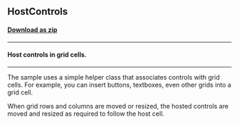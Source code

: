 ## HostControls
#### [Download as zip](https://grapecity.github.io/DownGit/#/home?url=https://github.com/GrapeCity/ComponentOne-WinForms-Samples/tree/master/NetFramework\FlexGrid\CS\HostControls)
____
#### Host controls in grid cells.
____
The sample uses a simple helper class that associates controls with grid cells. For example, you can insert buttons, textboxes, even other grids into a grid cell. 

When grid rows and columns are moved or resized, the hosted controls are moved and resized as required to follow the host cell. 